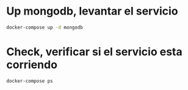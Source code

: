 
# Up mongodb, levantar el servicio
```sh
docker-compose up -d mongodb
```

# Check, verificar si el servicio esta corriendo
```sh
docker-compose ps
```
